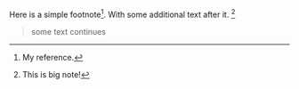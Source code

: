Here is a simple footnote[^1]. With some additional text after it. [^big]

[^1]: My reference.

[^big]: This is big note!
> some text
> continues
